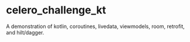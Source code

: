# celero_challenge_kt

A demonstration of kotlin, coroutines, livedata, viewmodels, room, retrofit, and hilt/dagger.
